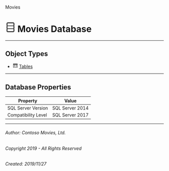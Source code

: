 #### 

Movies

# ![Database](../../Images/ntDatabase.png) Movies Database

---

## <a name="#objecttypes"></a>Object Types

* ![Tables](../../Images/Table.png) [Tables](Tables/Tables.md)


---

## <a name="#dbproperties"></a>Database Properties

| Property | Value |
|---|---|
| SQL Server Version | SQL Server 2014 |
| Compatibility Level | SQL Server 2017 |


---

###### Author:  Contoso Movies, Ltd.

###### Copyright 2019 - All Rights Reserved

###### Created: 2019/11/27

